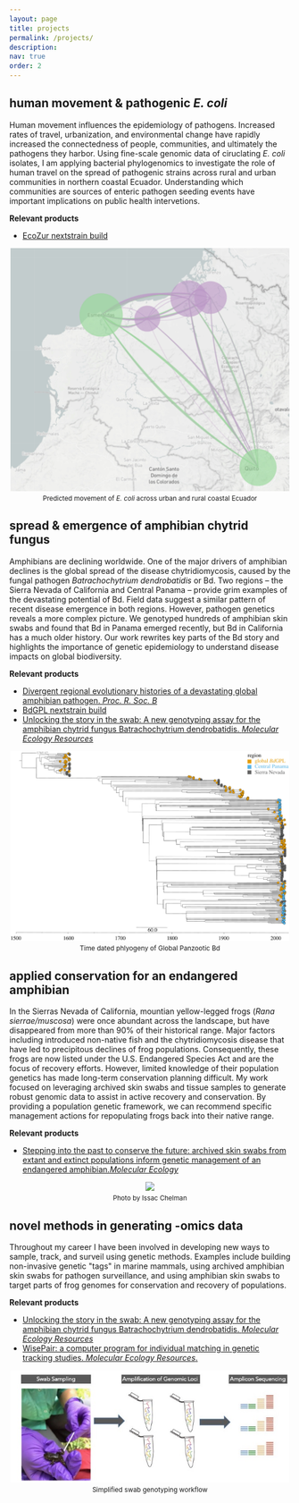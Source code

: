 ```yaml
---
layout: page
title: projects
permalink: /projects/
description:
nav: true
order: 2
---
```


## human movement & pathogenic *E. coli*

Human movement influences the epidemiology of pathogens.  Increased rates of travel, urbanization, and environmental change have rapidly increased the connectedness of people, communities, and ultimately the pathogens they harbor.  Using fine-scale genomic data of ciruclating *E. coli* isolates, I am applying bacterial phylogenomics to investigate the role of human travel on the spread of pathogenic strains across rural and urban communities in northern coastal Ecuador.  Understanding which communities are sources of enteric pathogen seeding events have important implications on public health intervetions.

**Relevant products**

* [EcoZur nextstrain build](https://nextstrain.org/community/andrew-rothstein/ecozur-roary)

<center><img src="/assets/img/ecozur_nextstrain.jpg" width="500"></center>
<center><small >Predicted movement of <i>E. coli</i> across urban and rural coastal Ecuador</small></center>

## spread & emergence of amphibian chytrid fungus

Amphibians are declining worldwide. One of the major drivers of amphibian declines is the global spread of the disease chytridiomycosis, caused by the fungal pathogen *Batrachochytrium dendrobatidis* or Bd. Two regions – the Sierra Nevada of California and Central Panama – provide grim examples of the devastating potential of Bd. Field data suggest a similar pattern of recent disease emergence in both regions. However, pathogen genetics reveals a more complex picture. We genotyped hundreds of amphibian skin swabs and found that Bd in Panama emerged recently, but Bd in California has a much older history. Our work rewrites key parts of the Bd story and highlights the importance of genetic epidemiology to understand disease impacts on global biodiversity.

**Relevant products**

* 	[Divergent regional evolutionary histories of a devastating global amphibian pathogen. *Proc. R. Soc. B*](http://doi.org/10.1098/rspb.2021.0782)
*  [BdGPL nextstrain build](https://nextstrain.org/community/andrew-rothstein/bd-gpl/auspice/viz)
*  [Unlocking the story in the swab: A new genotyping assay for the amphibian chytrid fungus Batrachochytrium dendrobatidis. *Molecular Ecology Resources*](doi:10.1111/1755-0998.12675)

<center><img src="/assets/img/beast_bd.jpeg" width="500"></center>
<center><small >Time dated phlyogeny of Global Panzootic Bd</small></center>

## applied conservation for an endangered amphibian

In the Sierras Nevada of California, mountian yellow-legged frogs (*Rana sierrae/muscosa*) were once abundant across the landscape, but have disappeared from more than 90% of their historical range.  Major factors including introduced non-native fish and the chytridiomycosis disease that have led to precipitous declines of frog populations. Consequently, these frogs are now listed under the U.S. Endangered Species Act and are the focus of recovery efforts.  However, limited knowledge of their population genetics has made long-term conservation planning difficult. My work focused on leveraging archived skin swabs and tissue samples to generate robust genomic data to assist in active recovery and conservation. By providing a population genetic framework, we can recommend specific management actions for repopulating frogs back into their native range. 

**Relevant products**

*  [Stepping into the past to conserve the future: archived skin swabs from extant and extinct populations inform genetic management of an endangered amphibian.*Molecular Ecology*](https://doi.org/10.1111/mec.15515)


<center><img src="/assets/img/rana_1.jpeg" width="500"></center>
<center><small >Photo by Issac Chelman</small></center>

## novel methods in generating -omics data

Throughout my career I have been involved in developing new ways to sample, track, and surveil using genetic methods.  Examples include building non-invasive genetic "tags" in marine mammals, using archived amphibian skin swabs for pathogen surveillance, and using amphibian skin swabs to target parts of frog genomes for conservation and recovery of populations.

**Relevant products**

* [Unlocking the story in the swab: A new genotyping assay for the amphibian chytrid fungus Batrachochytrium dendrobatidis. *Molecular Ecology Resources*](doi:10.1111/1755-0998.12675)
* [WisePair: a computer program for individual matching in genetic tracking studies. *Molecular Ecology Resources*.]( https://doi.org/10.1111/1755-0998.12590)

<center><img src="/assets/img/swab_diagram.jpg" width="500"></center>
<center><small >Simplified swab genotyping workflow</small></center>